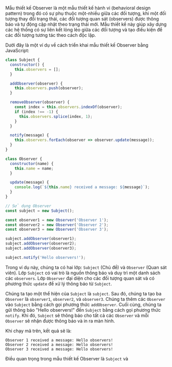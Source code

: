 Mẫu thiết kế Observer là một mẫu thiết kế hành vi (behavioral design pattern) trong đó có sự phụ thuộc một-nhiều giữa các đối tượng, khi một đối tượng thay đổi trạng thái, các đối tượng quan sát (observers) được thông báo và tự động cập nhật theo trạng thái mới. Mẫu thiết kế này giúp xây dựng các hệ thống có sự liên kết lỏng lẻo giữa các đối tượng và tạo điều kiện để các đối tượng tương tác theo cách độc lập.

Dưới đây là một ví dụ về cách triển khai mẫu thiết kế Observer bằng JavaScript:

```javascript
class Subject {
  constructor() {
    this.observers = [];
  }

  addObserver(observer) {
    this.observers.push(observer);
  }

  removeObserver(observer) {
    const index = this.observers.indexOf(observer);
    if (index !== -1) {
      this.observers.splice(index, 1);
    }
  }

  notify(message) {
    this.observers.forEach(observer => observer.update(message));
  }
}

class Observer {
  constructor(name) {
    this.name = name;
  }

  update(message) {
    console.log(`${this.name} received a message: ${message}`);
  }
}

// Sử dụng Observer
const subject = new Subject();

const observer1 = new Observer('Observer 1');
const observer2 = new Observer('Observer 2');
const observer3 = new Observer('Observer 3');

subject.addObserver(observer1);
subject.addObserver(observer2);
subject.addObserver(observer3);

subject.notify('Hello observers!');
```

Trong ví dụ này, chúng ta có hai lớp: `Subject` (Chủ đề) và `Observer` (Quan sát viên). Lớp `Subject` có vai trò là nguồn thông báo và duy trì một danh sách các `observers`. Lớp `Observer` đại diện cho các đối tượng quan sát và có phương thức `update` để xử lý thông báo từ `Subject`.

Chúng ta tạo một thể hiện của `Subject` là `subject`. Sau đó, chúng ta tạo ba `Observer` là `observer1`, `observer2`, và `observer3`. Chúng ta thêm các `Observer` vào `Subject` bằng cách gọi phương thức `addObserver`. Cuối cùng, chúng ta gửi thông báo "Hello observers!" đến `Subject` bằng cách gọi phương thức `notify`. Khi đó, `Subject` sẽ thông báo cho tất cả các `Observer` và mỗi `Observer` sẽ nhận được thông báo và in ra màn hình.

Khi chạy mã trên, kết quả sẽ là:

```
Observer 1 received a message: Hello observers!
Observer 2 received a message: Hello observers!
Observer 3 received a message: Hello observers!
```

Điều quan trọng trong mẫu thiết kế Observer là `Subject` và